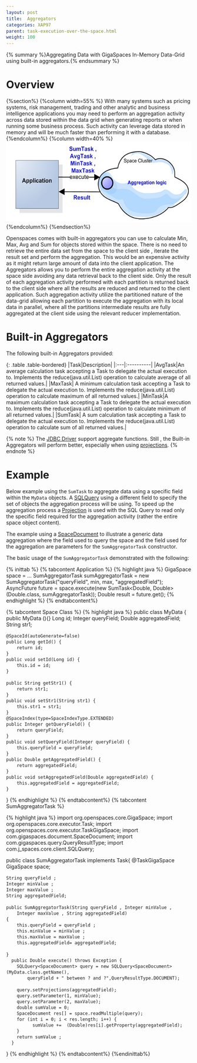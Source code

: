 ```yaml
---
layout: post
title:  Aggregators
categories: XAP97
parent: task-execution-over-the-space.html
weight: 100
---
```



{% summary  %}Aggregating Data with GigaSpaces In-Memory Data-Grid using built-in aggregators.{% endsummary %}

# Overview

{%section%}
{%column width=55% %}
With many systems such as pricing systems, risk management, trading and other analytic and business intelligence applications you may need to perform an aggregation activity across data stored within the data grid when generating reports or when running some business process. Such activity can leverage data stored in memory and will be much faster than performing it with a database.
{%endcolumn%}
{%column width=40% %}
![aggreg.jpg](/attachment_files/aggreg.jpg)
{%endcolumn%}
{%endsection%}

Openspaces comes with built-in aggregators you can use to calculate Min, Max, Avg and Sum for objects stored within the space. There is no need to retrieve the entire data set from the space to the client side , iterate the result set and perform the aggregation. This would be an expensive activity as it might return large amount of data into the client application. The Aggregators allows you to perform the entire aggregation activity at the space side avoiding any data retrieval back to the client side. Only the result of each aggregation activity performed with each partition is returned back to the client side where all the results are reduced and returned to the client application. Such aggregation activity utilize the partitioned nature of the data-grid allowing each partition to execute the aggregation with its local data in parallel, where all the partitions intermediate results are fully aggregated at the client side using the relevant reducer implementation.

# Built-in Aggregators

The following built-in Aggregators provided:

{: .table .table-bordered}
|Task|Description|
|:---|:----------|
|AvgTask|An average calculation task accepting a Task to delegate the actual execution to. Implements the reduce(java.util.List) operation to calculate average of all returned values.|
|MaxTask| A minimum calculation task accepting a Task to delegate the actual execution to. Implements the reduce(java.util.List) operation to calculate maximum of all returned values.|
|MinTask|A maximum calculation task accepting a Task to delegate the actual execution to. Implements the reduce(java.util.List) operation to calculate minimum of all returned values.|
|SumTask| A sum calculation task accepting a Task to delegate the actual execution to. Implements the reduce(java.util.List) operation to calculate sum of all returned values.|

{% note %}
The [JDBC Driver](./jdbc-driver.html) support aggregate functions. Still , the Built-in Aggregators will perform better, especially when using [projections](./getting-partial-results-using-projection-api.html).
{% endnote %}

# Example

Below example using the `SumTask` to aggregate data using a specific field within the `MyData` objects. A [SQLQuery](./sqlquery.html) using a different field to specify the set of objects the aggregation process will be using. To speed up the aggregation process a [Projection](./getting-partial-results-using-projection-api.html) is used with the SQL Query to read only the specific field required for the aggregation activity (rather the entire space object content).

The example using a [SpaceDocument](./document-api.html) to illustrate a generic data aggregation where the field used to query the space and the field used for the aggregation are parameters for the `SumAggregatorTask` constructor.

The basic usage of the `SumAggregatorTask` demonstrated with the following:

{% inittab %}
{% tabcontent Application %}
{% highlight java %}
GigaSpace space = ...
SumAggregatorTask sumAggregatorTask = new SumAggregatorTask("queryField", min, max, "aggregatedField");
AsyncFuture<Double> future = space.execute(new SumTask<Double, Double>(Double.class, sumAggregatorTask));
Double result = future.get();
{% endhighlight %}
{% endtabcontent%}

{% tabcontent Space Class %}
{% highlight java %}
public class MyData {
	public MyData (){}
	Long	id;
	Integer queryField;
	Double 	aggregatedField;
	String	str1;

	@SpaceId(autoGenerate=false)
	public Long getId() {
		return id;
	}
	public void setId(Long id) {
		this.id = id;
	}

	public String getStr1() {
		return str1;
	}
	public void setStr1(String str1) {
		this.str1 = str1;
	}
	@SpaceIndex(type=SpaceIndexType.EXTENDED)
	public Integer getQueryField() {
		return queryField;
	}
	public void setQueryField(Integer queryField) {
		this.queryField = queryField;
	}
	public Double getAggregatedField() {
		return aggregatedField;
	}
	public void setAggregatedField(Double aggregatedField) {
		this.aggregatedField = aggregatedField;
	}
}
{% endhighlight %}
{% endtabcontent%}
{% tabcontent SumAggregatorTask %}


{% highlight java %}
import org.openspaces.core.GigaSpace;
import org.openspaces.core.executor.Task;
import org.openspaces.core.executor.TaskGigaSpace;
import com.gigaspaces.document.SpaceDocument;
import com.gigaspaces.query.QueryResultType;
import com.j_spaces.core.client.SQLQuery;

public class SumAggregatorTask implements Task<Double>{
	@TaskGigaSpace
	GigaSpace space;

	String queryField ;
	Integer minValue ;
	Integer maxValue ;
	String aggregatedField;

	public SumAggregatorTask(String queryField , Integer minValue ,
		Integer maxValue , String aggregatedField)
	{
		this.queryField = queryField ;
		this.minValue = minValue ;
		this.maxValue = maxValue ;
		this.aggregatedField= aggregatedField;

	}
	  public Double execute() throws Exception {
		SQLQuery<SpaceDocument> query = new SQLQuery<SpaceDocument>(MyData.class.getName(),
			queryField + " between ? and ?",QueryResultType.DOCUMENT);

		query.setProjections(aggregatedField);
		query.setParameter(1, minValue);
		query.setParameter(2, maxValue);
		double sumValue = 0;
		SpaceDocument res[] = space.readMultiple(query);
		for (int i = 0; i < res.length; i++) {
			  sumValue +=  (Double)res[i].getProperty(aggregatedField);
		}
		return sumValue ;
	  }
}
{% endhighlight %}
{% endtabcontent%}
{%endinittab%}

